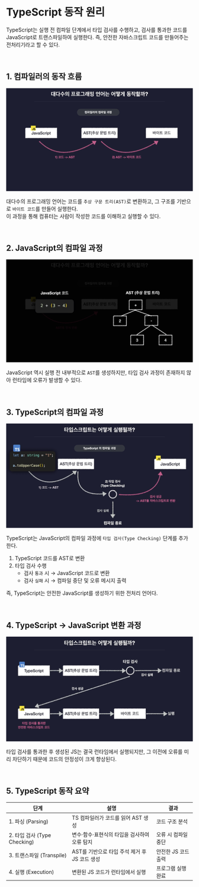 # TypeScript 동작 원리

TypeScript는 실행 전 컴파일 단계에서 타입 검사를 수행하고, 검사를 통과한 코드를 JavaScript로 트랜스파일하여 실행한다. 즉, 안전한 자바스크립트 코드를 만들어주는 전처리기라고 할 수 있다.

<br>

## 1. 컴파일러의 동작 흐름

![](../images/ts05.png)

대다수의 프로그래밍 언어는 코드를 `추상 구문 트리(AST)`로 변환하고, 그 구조를 기반으로 `바이트 코드`를 만들어 실행한다.  
이 과정을 통해 컴퓨터는 사람이 작성한 코드를 이해하고 실행할 수 있다.

<br>

## 2. JavaScript의 컴파일 과정

![](../images/ts06.png)

JavaScript 역시 실행 전 내부적으로 `AST`를 생성하지만, 타입 검사 과정이 존재하지 않아 런타임에 오류가 발생할 수 있다.

<br>

## 3. TypeScript의 컴파일 과정

![](../images/ts07.png)

TypeScript는 JavaScript의 컴파일 과정에 `타입 검사(Type Checking)` 단계를 추가한다.

1. TypeScript 코드를 AST로 변환
2. 타입 검사 수행
   - 검사 `통과` 시 → JavaScript 코드로 변환
   - 검사 `실패` 시 → 컴파일 중단 및 오류 메시지 출력

즉, TypeScript는 안전한 JavaScript를 생성하기 위한 전처리 언어다.

<br>

## 4. TypeScript → JavaScript 변환 과정

![](../images/ts08.png)

타입 검사를 통과한 후 생성된 JS는 결국 런타임에서 실행되지만, 그 이전에 오류를 미리 차단하기 때문에 코드의 안정성이 크게 향상된다.

<br>

## 5. TypeScript 동작 요약

| 단계                         | 설명                                          | 결과                |
| ---------------------------- | --------------------------------------------- | ------------------- |
| 1. 파싱 (Parsing)            | TS 컴파일러가 코드를 읽어 AST 생성            | 코드 구조 분석      |
| 2. 타입 검사 (Type Checking) | 변수·함수·표현식의 타입을 검사하여 오류 탐지  | 오류 시 컴파일 중단 |
| 3. 트랜스파일 (Transpile)    | AST를 기반으로 타입 주석 제거 후 JS 코드 생성 | 안전한 JS 코드 출력 |
| 4. 실행 (Execution)          | 변환된 JS 코드가 런타임에서 실행              | 프로그램 실행 완료  |

<br>
<Comment/>

